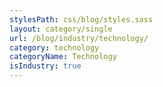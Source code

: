 ```yaml
---
stylesPath: css/blog/styles.sass
layout: category/single
url: /blog/industry/technology/
category: technology
categoryName: Technology
isIndustry: true
---
```

